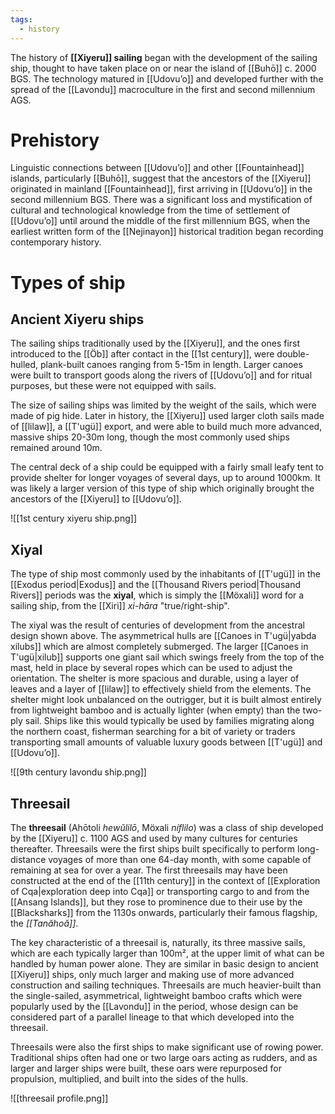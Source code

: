 ```yaml
---
tags:
  - history
---
```

The history of **[[Xiyeru]] sailing** began with the development of the sailing ship, thought to have taken place on or near the island of [[Buhō]] c. 2000 BGS. The technology matured in [[Udovuʼo]] and developed further with the spread of the [[Lavondu]] macroculture in the first and second millennium AGS.
# Prehistory
Linguistic connections between [[Udovuʼo]] and other [[Fountainhead]] islands, particularly [[Buhō]], suggest that the ancestors of the [[Xiyeru]] originated in mainland [[Fountainhead]], first arriving in [[Udovuʼo]] in the second millennium BGS. There was a significant loss and mystification of cultural and technological knowledge from the time of settlement of [[Udovuʼo]] until around the middle of the first millennium BGS, when the earliest written form of the [[Nejinayon]] historical tradition began recording contemporary history.
# Types of ship
## Ancient Xiyeru ships
The sailing ships traditionally used by the [[Xiyeru]], and the ones first introduced to the [[Öb]] after contact in the [[1st century]], were double-hulled, plank-built canoes ranging from 5-15m in length. Larger canoes were built to transport goods along the rivers of [[Udovuʼo]] and for ritual purposes, but these were not equipped with sails.

The size of sailing ships was limited by the weight of the sails, which were made of pig hide. Later in history, the [[Xiyeru]] used larger cloth sails made of [[lilaw]], a [[T'ugü]] export, and were able to build much more advanced, massive ships 20-30m long, though the most commonly used ships remained around 10m.

The central deck of a ship could be equipped with a fairly small leafy tent to provide shelter for longer voyages of several days, up to around 1000km. It was likely a larger version of this type of ship which originally brought the ancestors of the [[Xiyeru]] to [[Udovuʼo]].

![[1st century xiyeru ship.png]]
## Xiyal
The type of ship most commonly used by the inhabitants of [[T'ugü]] in the [[Exodus period|Exodus]] and the [[Thousand Rivers period|Thousand Rivers]] periods was the **xiyal**, which is simply the [[Möxali]] word for a sailing ship, from the [[Xiri]] *xi-hāra* "true/right-ship".

The xiyal was the result of centuries of development from the ancestral design shown above. The asymmetrical hulls are [[Canoes in T'ugü|yabda xilubs]] which are almost completely submerged. The larger [[Canoes in T'ugü|xilub]] supports one giant sail which swings freely from the top of the mast, held in place by several ropes which can be used to adjust the orientation. The shelter is more spacious and durable, using a layer of leaves and a layer of [[lilaw]] to effectively shield from the elements. The shelter might look unbalanced on the outrigger, but it is built almost entirely from lightweight bamboo and is actually lighter (when empty) than the two-ply sail. Ships like this would typically be used by families migrating along the northern coast, fisherman searching for a bit of variety or traders transporting small amounts of valuable luxury goods between [[T'ugü]] and [[Udovuʼo]].

![[9th century lavondu ship.png]]
## Threesail
The **threesail** (Ahōtoli *hewŭlilō*, Möxali *níflilo*) was a class of ship developed by the [[Xiyeru]] c. 1100 AGS and used by many cultures for centuries thereafter. Threesails were the first ships built specifically to perform long-distance voyages of more than one 64-day month, with some capable of remaining at sea for over a year. The first threesails may have been constructed at the end of the [[11th century]] in the context of [[Exploration of Cqa|exploration deep into Cqa]] or transporting cargo to and from the [[Ansang Islands]], but they rose to prominence due to their use by the [[Blacksharks]] from the 1130s onwards, particularly their famous flagship, the *[[Tanăhoă]]*.

The key characteristic of a threesail is, naturally, its three massive sails, which are each typically larger than 100m², at the upper limit of what can be handled by human power alone. They are similar in basic design to ancient [[Xiyeru]] ships, only much larger and making use of more advanced construction and sailing techniques. Threesails are much heavier-built than the single-sailed, asymmetrical, lightweight bamboo crafts which were popularly used by the [[Lavondu]] in the period, whose design can be considered part of a parallel lineage to that which developed into the threesail.

Threesails were also the first ships to make significant use of rowing power. Traditional ships often had one or two large oars acting as rudders, and as larger and larger ships were built, these oars were repurposed for propulsion, multiplied, and built into the sides of the hulls.

![[threesail profile.png]]